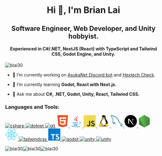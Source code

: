 <h1 align="center">Hi 👋, I'm Brian Lai</h1>
<h2 align="center">Software Engineer, Web Developer, and Unity hobbyist.</h3>
<h4 align="center">Experienced in C#/.NET, NextJS (React) with TypeScript and Tailwind CSS, Godot Engine, and Unity.</h3>

<p align="left">
  <img src="https://komarev.com/ghpvc/?username=blai30&label=Profile%20views&color=0e75b6&style=flat" alt="blai30" />
</p>

- 🔭 I’m currently working on [AsukaNet Discord bot](https://github.com/blai30/AsukaNet) and [Hextech Check](https://github.com/blai30/hextech-check).

- 🌱 I’m currently learning **Godot, React with Next.js.**

- 💬 Ask me about **C#, .NET, Godot, Unity, React, Tailwind CSS.**

<h3 align="left">Languages and Tools:</h3>
<p align="left">
  <a href="https://www.w3schools.com/cs/" target="_blank">
    <img src="https://upload.wikimedia.org/wikipedia/commons/d/d2/C_Sharp_Logo_2023.svg" alt="csharp" width="40" height="40" />
  </a>
  <a href="https://dotnet.microsoft.com/" target="_blank">
    <img src="https://raw.githubusercontent.com/dotnet/brand/main/logo/dotnet-logo.svg" alt="dotnet" width="40" height="40" />
  </a>
  <a href="https://git-scm.com/" target="_blank">
    <img src="https://www.vectorlogo.zone/logos/git-scm/git-scm-icon.svg" alt="git" width="40" height="40" />
  </a>
  <a href="https://www.w3.org/html/" target="_blank">
    <img src="https://raw.githubusercontent.com/devicons/devicon/master/icons/html5/html5-original.svg" alt="html5" width="40" height="40" />
  </a>
  <a href="https://www.java.com" target="_blank">
    <img src="https://raw.githubusercontent.com/devicons/devicon/master/icons/java/java-original.svg" alt="java" width="40" height="40" />
  </a>
  <a href="https://developer.mozilla.org/en-US/docs/Web/JavaScript" target="_blank">
    <img src="https://raw.githubusercontent.com/devicons/devicon/master/icons/javascript/javascript-original.svg" alt="javascript" width="40" height="40" />
  </a>
  <a href="https://www.linux.org/" target="_blank">
    <img src="https://raw.githubusercontent.com/devicons/devicon/master/icons/linux/linux-original.svg" alt="linux" width="40" height="40" />
  </a>
  <a href="https://www.mysql.com/" target="_blank">
    <img src="https://raw.githubusercontent.com/devicons/devicon/master/icons/mysql/mysql-original.svg" alt="mysql" width="40" height="40" />
  </a>
  <a href="https://nextjs.org/" target="_blank">
    <img src="https://raw.githubusercontent.com/devicons/devicon/master/icons/nextjs/nextjs-original.svg" alt="nextjs" width="40" height="40" />
  </a>
  <a href="https://nodejs.org" target="_blank">
    <img src="https://raw.githubusercontent.com/devicons/devicon/master/icons/nodejs/nodejs-original.svg" alt="nodejs" width="40" height="40" />
  </a>
  <a href="https://reactjs.org/" target="_blank">
    <img src="https://raw.githubusercontent.com/devicons/devicon/master/icons/react/react-original.svg" alt="react" width="40" height="40" />
  </a>
  <a href="https://tailwindcss.com/" target="_blank">
    <img src="https://tailwindcss.com/_next/static/media/tailwindcss-mark.3c5441fc7a190fb1800d4a5c7f07ba4b1345a9c8.svg" alt="tailwindcss" width="40" height="40" />
  </a>
  <a href="https://www.typescriptlang.org/" target="_blank">
    <img src="https://raw.githubusercontent.com/devicons/devicon/master/icons/typescript/typescript-original.svg" alt="typescript" width="40" height="40" />
  </a>
  <a href="https://godotengine.org/" target="_blank">
    <img src="https://godotengine.org/assets/press/icon_color.png" alt="godot" width="40" height="40" />
  </a>
  <a href="https://unity.com/#gh-light-mode-only" target="_blank">
    <img src="https://raw.githubusercontent.com/blai30/blai30.github.io/master/public/logos/unity-positive.svg" alt="unity" width="40" height="40" />
  </a>
  <a href="https://unity.com/#gh-dark-mode-only" target="_blank">
    <img src="https://raw.githubusercontent.com/blai30/blai30.github.io/master/public/logos/unity-negative.svg" alt="unity" width="40" height="40" />
  </a>
</p>

<img align="left" src="https://github-readme-stats.vercel.app/api/top-langs?username=blai30&show_icons=true&locale=en&layout=compact&theme=dark" alt="blai30" />
<img align="left" src="https://github-readme-stats.vercel.app/api?username=blai30&show_icons=true&locale=en&theme=dark" alt="blai30" />
<img align="left" src="https://github-readme-streak-stats.herokuapp.com/?user=blai30&theme=dark" alt="blai30" />

